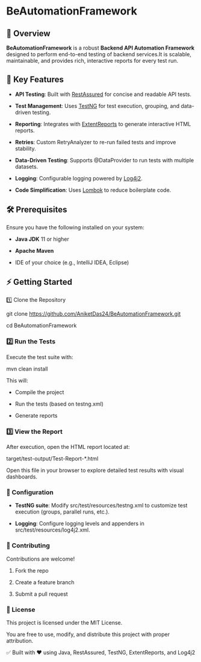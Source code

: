 BeAutomationFramework
=====================

📌 Overview
-----------

**BeAutomationFramework** is a robust **Backend API Automation Framework** designed to perform end-to-end testing of backend services.It is scalable, maintainable, and provides rich, interactive reports for every test run.

🚀 Key Features
---------------

*   **API Testing**: Built with [RestAssured](https://rest-assured.io/) for concise and readable API tests.
    
*   **Test Management**: Uses [TestNG](https://testng.org/) for test execution, grouping, and data-driven testing.
    
*   **Reporting**: Integrates with [ExtentReports](https://www.extentreports.com/) to generate interactive HTML reports.
    
*   **Retries**: Custom RetryAnalyzer to re-run failed tests and improve stability.
    
*   **Data-Driven Testing**: Supports @DataProvider to run tests with multiple datasets.
    
*   **Logging**: Configurable logging powered by [Log4j2](https://logging.apache.org/log4j/2.x/).
    
*   **Code Simplification**: Uses [Lombok](https://projectlombok.org/) to reduce boilerplate code.
    

🛠️ Prerequisites
-----------------

Ensure you have the following installed on your system:

*   **Java JDK** 11 or higher
    
*   **Apache Maven**
    
*   IDE of your choice (e.g., IntelliJ IDEA, Eclipse)
    

⚡ Getting Started
-----------------

1️⃣ Clone the Repository

git clone https://github.com/AniketDas24/BeAutomationFramework.git

cd BeAutomationFramework

### 2️⃣ Run the Tests

Execute the test suite with:

mvn clean install

This will:

*   Compile the project
    
*   Run the tests (based on testng.xml)
    
*   Generate reports
    

### 3️⃣ View the Report

After execution, open the HTML report located at:

target/test-output/Test-Report-\*.html

Open this file in your browser to explore detailed test results with visual dashboards.

### 📖 Configuration

*   **TestNG suite**: Modify src/test/resources/testng.xml to customize test execution (groups, parallel runs, etc.).
    
*   **Logging**: Configure logging levels and appenders in src/test/resources/log4j2.xml.
    

### 🤝 Contributing

Contributions are welcome!

1.  Fork the repo
    
2.  Create a feature branch
    
3.  Submit a pull request
    

### 📜 License

This project is licensed under the MIT License.

You are free to use, modify, and distribute this project with proper attribution.

✅ Built with ❤️ using Java, RestAssured, TestNG, ExtentReports, and Log4j2
